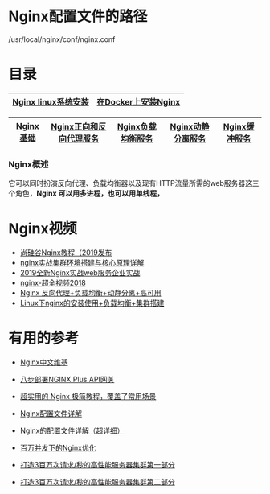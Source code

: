 
#  Nginx配置文件的路径

   /usr/local/nginx/conf/nginx.conf

# 目录


[Nginx linux系统安装](https://github.com/stevenli91748/JAVA-Architecture/blob/master/Tools%20and%20Middleware/Nginx/Nginx%20linux系统安装/README.md)|[在Docker上安装Nginx](https://github.com/stevenli91748/Engineering-special/blob/master/Docker/在Docker安装Nginx/README.md)|
---|---|


 [Nginx基础](https://github.com/stevenli91748/JAVA-Architecture/blob/master/Tools%20and%20Middleware/Nginx/Nginx基础/README.md)|[Nginx正向和反向代理服务](https://github.com/stevenli91748/JAVA-Architecture/blob/master/Tools%20and%20Middleware/Nginx/Nginx正向和反向代理/README.md)|[Nginx负载均衡服务](https://github.com/stevenli91748/JAVA-Architecture/blob/master/Tools%20and%20Middleware/Nginx/Nginx负载均衡/README.md)|[Nginx动静分离服务](https://github.com/stevenli91748/JAVA-Architecture/blob/master/Tools%20and%20Middleware/Nginx/Nginx动静分离/README.md)|[Nginx缓冲服务](https://github.com/stevenli91748/JAVA-Architecture/blob/master/Tools%20and%20Middleware/Nginx/Nginx缓冲服务/README.md)|
 ---|---|---|---|---|





### Nginx概述
  它可以同时扮演反向代理、负载均衡器以及现有HTTP流量所需的web服务器这三个角色，**Nginx 可以用多进程，也可以用单线程，**


# Nginx视频

 * [尚硅谷Nginx教程（2019发布](https://www.bilibili.com/video/av68136734?p=4)
 * [nginx实战集群环境搭建与核心原理详解](https://www.bilibili.com/video/av66849184?from=search&seid=12943368697372067470)
 * [2019全新Nginx实战web服务企业实战](https://www.bilibili.com/video/av33614077/?spm_id_from=333.788.videocard.5)
 * [nginx-超全视频2018](https://www.bilibili.com/video/av55251610/?spm_id_from=333.788.videocard.8)
 * [Nginx 反向代理+负载均衡+动静分离+高可用](https://www.bilibili.com/video/av68783011/?spm_id_from=333.788.videocard.2)
 * [Linux下nginx的安装使用+负载均衡+集群搭建](https://www.bilibili.com/video/av66388283?from=search&seid=3209376219057807635)

# 有用的参考

 * [Nginx中文维基](http://tool.oschina.net/apidocs/apidoc?api=nginx-zh)

 * [八步部署NGINX Plus API网关](https://zhuanlan.zhihu.com/p/38359208?utm_source=wechat_session&utm_medium=social&utm_oi=991812777480134656)
 * [超实用的 Nginx 极简教程，覆盖了常用场景](https://zhuanlan.zhihu.com/p/63737990?utm_source=wechat_session&utm_medium=social&utm_oi=991812777480134656)
* [Nginx配置文件详解](https://www.jianshu.com/p/1593954d5faf)
* [Nginx的配置文件详解（超详细）](https://blog.csdn.net/wangbin_0729/article/details/82109693) 
* [百万并发下的Nginx优化](http://www.sohu.com/a/274307517_463994)
* [打造3百万次请求/秒的高性能服务器集群第一部分](https://www.cnblogs.com/JohnABC/p/5264662.html)
* [打造3百万次请求/秒的高性能服务器集群第二部分](https://www.cnblogs.com/JohnABC/p/5264687.html)
